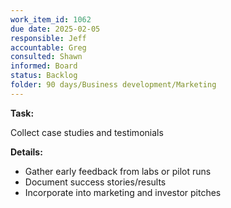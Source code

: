 ```yaml
---
work_item_id: 1062
due date: 2025-02-05
responsible: Jeff
accountable: Greg
consulted: Shawn
informed: Board
status: Backlog
folder: 90 days/Business development/Marketing
---
```


**Task:**

Collect case studies and testimonials

**Details:**

- Gather early feedback from labs or pilot runs
- Document success stories/results
- Incorporate into marketing and investor pitches
